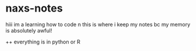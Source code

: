 # naxs-notes

hiii im a learning how to code n this is where i keep my notes bc my memory is absolutely awful!

++ everything is in python or R
